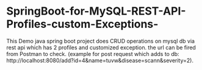 # SpringBoot-for-MySQL-REST-API-Profiles-custom-Exceptions-
This Demo java spring boot project does CRUD operations on mysql db via rest api which has 2 profiles and customized exception. the url can be fired from Postman to check. (example for post request which adds to db: http://localhost:8080/add?id=4&amp;name=tuvw&amp;disease=scann&amp;severity=2).
